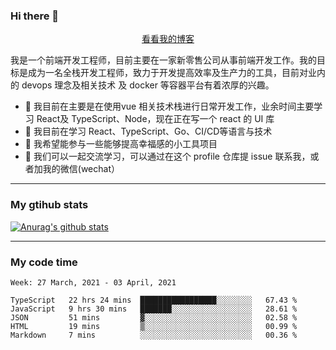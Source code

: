 ### Hi there 👋

<p align="center">
  <a href="https://real-jacket.github.io/">看看我的博客</a>
</p>

我是一个前端开发工程师，目前主要在一家新零售公司从事前端开发工作。我的目标是成为一名全栈开发工程师，致力于开发提高效率及生产力的工具，目前对业内的 devops 理念及相关技术 及 docker 等容器平台有着浓厚的兴趣。

- 🔭 我目前在主要是在使用vue 相关技术栈进行日常开发工作，业余时间主要学习 React及 TypeScript、Node，现在正在写一个 react 的 UI 库 
- 🌱 我目前在学习 React、TypeScript、Go、CI/CD等语言与技术
- 👯 我希望能参与一些能够提高幸福感的小工具项目
- 💬 我们可以一起交流学习，可以通过在这个 profile 仓库提 issue 联系我，或者加我的微信(wechat）

***

### My gtihub stats

[![Anurag's github stats](https://github-readme-stats.vercel.app/api?username=real-jacket)](https://github.com/anuraghazra/github-readme-stats)

***

### My code time

<!--START_SECTION:waka-->
```text
Week: 27 March, 2021 - 03 April, 2021

TypeScript   22 hrs 24 mins  █████████████████░░░░░░░░   67.43 % 
JavaScript   9 hrs 30 mins   ███████░░░░░░░░░░░░░░░░░░   28.61 % 
JSON         51 mins         ▓░░░░░░░░░░░░░░░░░░░░░░░░   02.58 % 
HTML         19 mins         ▒░░░░░░░░░░░░░░░░░░░░░░░░   00.99 % 
Markdown     7 mins          ░░░░░░░░░░░░░░░░░░░░░░░░░   00.36 % 
```
<!--END_SECTION:waka-->
